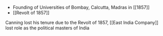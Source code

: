 - Founding of Universities of Bombay, Calcutta, Madras in [[1857]]
- [[Revolt of 1857]]

Canning lost his tenure due to the Revolt of 1857, [[East India Company]] lost role as the political masters of India

